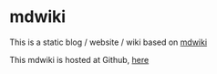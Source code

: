 mdwiki
======

This is a static blog / website / wiki based on [mdwiki](http://dynalon.github.io/mdwiki/)

This mdwiki is hosted at Github, [here](http://vfarcy.github.io/mdwiki/)


